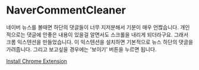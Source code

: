 # NaverCommentCleaner

네이버 뉴스를 볼때면 하단의 댓글들이 너무 지저분해서 기분이 매우 언짢습니다. 
개인적으로는 댓글에 안좋은 내용이 있을걸 알면서도 스크롤을 내리게 되더라구요. 
그래서 크롬 익스텐션을 만들었습니다. 
이 익스텐션을 설치하면 기본적으로 뉴스 하단의 댓글을 가려줍니다. 
그리고 보고싶을 경우에는 '보이기' 버튼을 누르면 됩니다.

[Install Chrome Extension](
https://chrome.google.com/webstore/detail/naver-comment-cleaner/dfbinefheanbhakekbeijfegpfapkemd?hl=ko)
